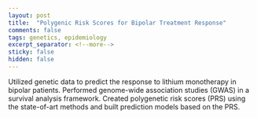```yaml
---
layout: post
title:  "Polygenic Risk Scores for Bipolar Treatment Response"
comments: false
tags: genetics, epidemiology
excerpt_separator: <!--more-->
sticky: false
hidden: false
---
```


<!--more-->
Utilized genetic data to predict the response to lithium monotherapy in bipolar patients. Performed genome-wide association studies (GWAS) in a survival analysis framework. Created polygenetic risk scores (PRS) using the state-of-art methods and built prediction models based on the PRS.